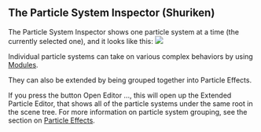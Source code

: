 The Particle System Inspector (Shuriken)
----------------------------------------

The <span class=menu>Particle System Inspector</span> shows one particle system at a time (the currently selected one), and it looks like this:
![](http://docwiki.hq.unity3d.com/uploads/Main/ParticleSystemInspector.png)  

Individual particle systems can take on various complex behaviors by using [Modules](ParticleSystemModulesIntro.html).

They can also be extended by being grouped together into <span class=keyword>Particle Effects</span>. 

If you press the button <span class=menu>Open Editor ...</span>, this will open up the Extended <span class=menu>Particle Editor</span>, that shows all of the particle systems under the same root in the scene tree. For more information on particle system grouping, see the section on [Particle Effects](ParticleSystemGrouping.html). 

